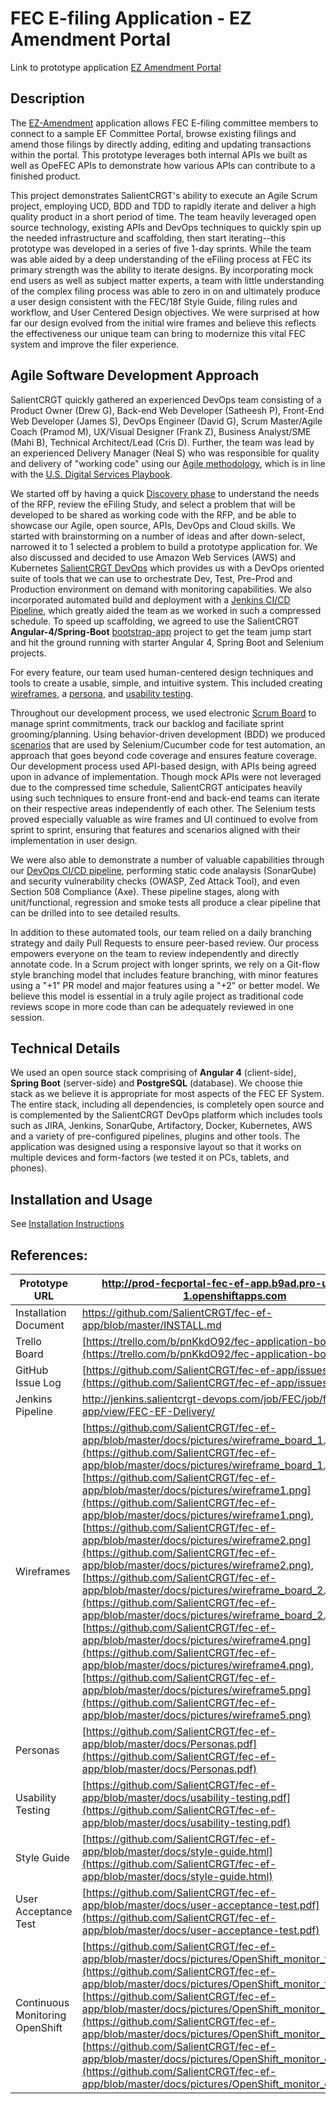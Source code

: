 FEC E-filing Application - EZ Amendment Portal
==============================================
Link to prototype application [EZ Amendment Portal](http://prod-fecportal-fec-ef-app.b9ad.pro-us-east-1.openshiftapps.com)

## Description

The [EZ-Amendment](http://dev-fecportal-fec-ef-app.b9ad.pro-us-east-1.openshiftapps.com/) application allows FEC E-filing committee members to connect to a sample EF Committee Portal, browse existing filings and amend those filings by directly adding, editing and updating transactions within the portal. This prototype leverages both internal APIs we built as well as OpeFEC APIs to demonstrate how various APIs can contribute to a finished product. 

This project demonstrates SalientCRGT's ability to execute an Agile Scrum project, employing UCD, BDD and TDD to rapidly iterate and deliver a high quality product in a short period of time. The team heavily leveraged open source technology, existing APIs and DevOps techniques to quickly spin up the needed infrastructure and scaffolding, then start iterating--this prototype was developed in a series of five 1-day sprints. While the team was able aided by a deep understanding of the eFiling process at FEC its primary strength was the ability to iterate designs. By incorporating mock end users as well as subject matter experts, a team with little understanding of the complex filing process was able to zero in on and ultimately produce a user design consistent with the FEC/18f Style Guide, filing rules and workflow, and User Centered Design objectives. We were surprised at how far our design evolved from the initial wire frames and believe this reflects the effectiveness our unique team can bring to modernize this vital FEC system and improve the filer experience.

## Agile Software Development Approach

SalientCRGT quickly gathered an experienced DevOps team consisting of a Product Owner (Drew G), Back-end Web Developer (Satheesh P), Front-End Web Developer (James S), DevOps Engineer (David G), Scrum Master/Agile Coach (Pramod M), UX/Visual Designer (Frank Z), Business Analyst/SME (Mahi B), Technical Architect/Lead (Cris D). Further, the team was lead by an experienced Delivery Manager (Neal S) who was responsible for quality and delivery of "working code" using our [Agile methodology](https://github.com/SalientCRGT/fec-ef-app/blob/master/docs/salientcrgt-agile-practices.md), which is in line with the [U.S. Digital Services Playbook](https://playbook.cio.gov/).

We started off by having a quick [Discovery phase](https://trello.com/b/pnKkdO92/fec-application-board) to understand the needs of the RFP, review the eFiling Study, and select a problem that will be developed to be shared as working code with the RFP, and be able to showcase our Agile, open source, APIs, DevOps and Cloud skills. We started with brainstorming on a number of ideas and after down-select, narrowed it to 1 selected a problem to build a prototype application for. We also discussed and decided to use Amazon Web Services (AWS) and Kubernetes [SalientCRGT DevOps](https://github.com/SalientCRGT/fec-ef-app/blob/master/docs/pictures/SalientCRGT%20SecDevOps.png) which provides us with a DevOps oriented suite of tools that we can use to orchestrate Dev, Test, Pre-Prod and Production environment on demand with monitoring capabilities. We also incorporated automated build and deployment with a [Jenkins CI/CD Pipeline](https://github.com/SalientCRGT/fec-ef-app/blob/master/docs/pictures/SalientCRGT%20Jenkins%20Pipeline.png), which greatly aided the team as we worked in such a compressed schedule. To speed up scaffolding, we agreed to use the SalientCRGT **Angular-4/Spring-Boot** [bootstrap-app](https://github.com/SalientCRGT/app-bootstrap) project to get the team jump start and hit the ground running with starter Angular 4, Spring Boot and Selenium projects.

For every feature, our team used human-centered design techniques and tools to create a usable, simple, and intuitive system. This included creating [wireframes](https://github.com/SalientCRGT/fec-ef-app/tree/master/docs/ux/wireframes), a [persona](https://github.com/SalientCRGT/fec-ef-app/tree/master/docs/ux/personas), and [usability testing]().

Throughout our development process, we used electronic [Scrum Board](https://github.com/SalientCRGT/fec-ef-app/blob/master/docs/jira/Sprint4-Scrum-Board.png) to manage sprint commitments, track our backlog and faciliate sprint grooming/planning. Using behavior-driven development (BDD) we produced [scenarios](https://github.com/SalientCRGT/fec-ef-app/tree/master/selenium/src/test/resources/features) that are used by Selenium/Cucumber code for test automation, an approach that goes beyond code coverage and ensures feature coverage. Our development process used API-based design, with APIs being agreed upon in advance of implementation. Though mock APIs were not leveraged due to the compressed time schedule, SalientCRGT anticipates heavily using such techniques to ensure front-end and back-end teams can iterate on their respective areas independently of each other. The Selenium tests proved especially valuable as wire frames and UI continued to evolve from sprint to sprint, ensuring that features and scenarios aligned with their implementation in user design.

We were also able to demonstrate a number of valuable capabilities through our [DevOps CI/CD pipeline](https://github.com/SalientCRGT/fec-ef-app/blob/master/docs/pictures/SalientCRGT%20Jenkins%20Pipeline.png), performing static code analaysis (SonarQube) and security vulnerability checks (OWASP, Zed Attack Tool), and even Section 508 Compliance (Axe). These pipeline stages, along with unit/functional, regression and smoke tests all produce a clear pipeline that can be drilled into to see detailed results. 

In addition to these automated tools, our team relied on a daily branching strategy and daily Pull Requests to ensure peer-based review. Our process empowers everyone on the team to review independently and directly annotate code. In a Scrum project with longer sprints, we rely on a Git-flow style branching model that includes feature branching, with minor features using a "+1" PR model and major features using a "+2" or better model. We believe this model is essential in a truly agile project as traditional code reviews scope in more code than can be adequately reviewed in one session.

## Technical Details

We used an open source stack comprising of **Angular 4** (client-side), **Spring Boot** (server-side) and **PostgreSQL** (database). We choose thie stack as we believe it is appropriate for most aspects of the FEC EF System. The entire stack, including all dependencies, is completely open source and is complemented by the SalientCRGT DevOps platform which includes tools such as JIRA, Jenkins, SonarQube, Artifactory, Docker, Kubernetes, AWS and a variety of pre-configured pipelines, plugins and other tools. The application was designed using a responsive layout so that it works on multiple devices and form-factors (we tested it on PCs, tablets, and phones). 

## Installation and Usage 
See [Installation Instructions](https://github.com/SalientCRGT/fec-ef-app/blob/master/INSTALL.md)

## References:

|Prototype URL|http://prod-fecportal-fec-ef-app.b9ad.pro-us-east-1.openshiftapps.com|
| --- | ---  |
| Installation Document | https://github.com/SalientCRGT/fec-ef-app/blob/master/INSTALL.md |
| Trello Board | [https://trello.com/b/pnKkdO92/fec-application-board](https://trello.com/b/pnKkdO92/fec-application-board) |
| GitHub Issue Log | [https://github.com/SalientCRGT/fec-ef-app/issues](https://github.com/SalientCRGT/fec-ef-app/issues) |
| Jenkins Pipeline | http://jenkins.salientcrgt-devops.com/job/FEC/job/fec-ef-app/view/FEC-EF-Delivery/  |
| Wireframes | [https://github.com/SalientCRGT/fec-ef-app/blob/master/docs/pictures/wireframe_board_1.jpg](https://github.com/SalientCRGT/fec-ef-app/blob/master/docs/pictures/wireframe_board_1.jpg), [https://github.com/SalientCRGT/fec-ef-app/blob/master/docs/pictures/wireframe1.png](https://github.com/SalientCRGT/fec-ef-app/blob/master/docs/pictures/wireframe1.png), [https://github.com/SalientCRGT/fec-ef-app/blob/master/docs/pictures/wireframe2.png](https://github.com/SalientCRGT/fec-ef-app/blob/master/docs/pictures/wireframe2.png), [https://github.com/SalientCRGT/fec-ef-app/blob/master/docs/pictures/wireframe_board_2.jpg](https://github.com/SalientCRGT/fec-ef-app/blob/master/docs/pictures/wireframe_board_2.jpg), [https://github.com/SalientCRGT/fec-ef-app/blob/master/docs/pictures/wireframe4.png](https://github.com/SalientCRGT/fec-ef-app/blob/master/docs/pictures/wireframe4.png),[https://github.com/SalientCRGT/fec-ef-app/blob/master/docs/pictures/wireframe5.png](https://github.com/SalientCRGT/fec-ef-app/blob/master/docs/pictures/wireframe5.png) |
| Personas | [https://github.com/SalientCRGT/fec-ef-app/blob/master/docs/Personas.pdf](https://github.com/SalientCRGT/fec-ef-app/blob/master/docs/Personas.pdf) |
| Usability Testing | [https://github.com/SalientCRGT/fec-ef-app/blob/master/docs/usability-testing.pdf](https://github.com/SalientCRGT/fec-ef-app/blob/master/docs/usability-testing.pdf) |
| Style Guide | [https://github.com/SalientCRGT/fec-ef-app/blob/master/docs/style-guide.html](https://github.com/SalientCRGT/fec-ef-app/blob/master/docs/style-guide.html) |
| User Acceptance Test | [https://github.com/SalientCRGT/fec-ef-app/blob/master/docs/user-acceptance-test.pdf](https://github.com/SalientCRGT/fec-ef-app/blob/master/docs/user-acceptance-test.pdf) |
| Continuous Monitoring OpenShift| [https://github.com/SalientCRGT/fec-ef-app/blob/master/docs/pictures/OpenShift_monitor_fe_pod.png](https://github.com/SalientCRGT/fec-ef-app/blob/master/docs/pictures/OpenShift_monitor_fe_pod.png), [https://github.com/SalientCRGT/fec-ef-app/blob/master/docs/pictures/OpenShift_monitor_be_pod.png](https://github.com/SalientCRGT/fec-ef-app/blob/master/docs/pictures/OpenShift_monitor_be_pod.png), [https://github.com/SalientCRGT/fec-ef-app/blob/master/docs/pictures/OpenShift_monitor_db_pod.png](https://github.com/SalientCRGT/fec-ef-app/blob/master/docs/pictures/OpenShift_monitor_db_pod.png)  |

